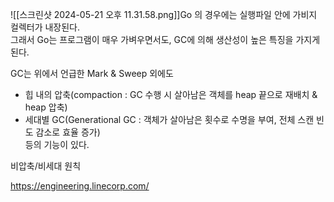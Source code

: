 ![[스크린샷 2024-05-21 오후 11.31.58.png]]Go 의 경우에는 실행파일 안에 가비지 컬렉터가 내장된다.  
그래서 Go는 프로그램이 매우 가벼우면서도, GC에 의해 생산성이 높은 특징을 가지게 된다.

GC는 위에서 언급한 Mark & Sweep 외에도  
- 힙 내의 압축(compaction : GC 수행 시 살아남은 객체를 heap 끝으로 재배치 & heap 압축)  
- 세대별 GC(Generational GC : 객체가 살아남은 횟수로 수명을 부여, 전체 스캔 빈도 감소로 효율 증가)  
등의 기능이 있다.

비압축/비세대 원칙

https://engineering.linecorp.com/